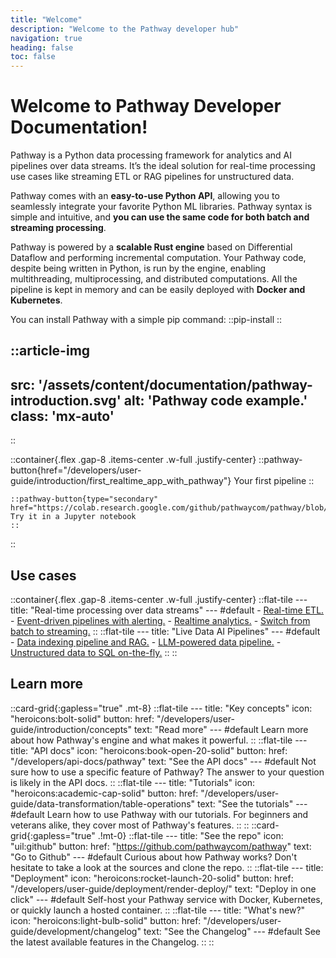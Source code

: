 ```yaml
---
title: "Welcome"
description: "Welcome to the Pathway developer hub"
navigation: true
heading: false
toc: false
---
```


# Welcome to Pathway Developer Documentation!

Pathway is a Python data processing framework for analytics and AI pipelines over data streams.
It’s the ideal solution for real-time processing use cases like streaming ETL or RAG pipelines for unstructured data.

Pathway comes with an **easy-to-use Python API**, allowing you to seamlessly integrate your favorite Python ML libraries.
Pathway syntax is simple and intuitive, and **you can use the same code for both batch and streaming processing**.

Pathway is powered by a **scalable Rust engine** based on Differential Dataflow and performing incremental computation.
Your Pathway code, despite being written in Python, is run by the engine, enabling multithreading, multiprocessing, and distributed computations.
All the pipeline is kept in memory and can be easily deployed with **Docker and Kubernetes**.

You can install Pathway with a simple pip command:
::pip-install
::

::article-img
---
src: '/assets/content/documentation/pathway-introduction.svg'
alt: 'Pathway code example.'
class: 'mx-auto'
---
::

::container{.flex .gap-8 .items-center .w-full .justify-center}
    ::pathway-button{href="/developers/user-guide/introduction/first_realtime_app_with_pathway"}
    Your first pipeline
    ::

    ::pathway-button{type="secondary" href="https://colab.research.google.com/github/pathwaycom/pathway/blob/main/examples/notebooks/pathway_intro.ipynb"}
    Try it in a Jupyter notebook
    ::
::

## Use cases
::container{.flex .gap-8 .items-center .w-full .justify-center}
    ::flat-tile
    ---
    title: "Real-time processing over data streams"
    ---
    #default 
    - [Real-time ETL.](/developers/showcases/kafka-etl)
    - [Event-driven pipelines with alerting.](/developers/showcases/realtime-log-monitoring)
    - [Realtime analytics.](/developers/showcases/linear_regression_with_kafka)
    - [Switch from batch to streaming.](/developers/user-guide/connect/switch-from-batch-to-streaming)
    ::
    ::flat-tile
    ---
    title: "Live Data AI Pipelines"
    ---
    #default 
    - [Data indexing pipeline and RAG.](/developers/user-guide/llm-xpack/vectorstore_pipeline)
    - [LLM-powered data pipeline.](/developers/showcases/llm-alert-pathway)
    - [Unstructured data to SQL on-the-fly.](/developers/showcases/unstructured-to-structured)
    ::
::

## Learn more

::card-grid{:gapless="true" .mt-8}
    ::flat-tile
    ---
    title: "Key concepts"
    icon: "heroicons:bolt-solid"
    button:
        href: "/developers/user-guide/introduction/concepts"
        text: "Read more"
    ---
    #default 
    Learn more about how Pathway's engine and what makes it powerful.
    ::
    ::flat-tile
    ---
    title: "API docs"
    icon: "heroicons:book-open-20-solid"
    button:
        href: "/developers/api-docs/pathway"
        text: "See the API docs"
    ---
    #default 
    Not sure how to use a specific feature of Pathway? The answer to your question is likely in the API docs.
    ::
    ::flat-tile
    ---
    title: "Tutorials"
    icon: "heroicons:academic-cap-solid"
    button:
        href: "/developers/user-guide/data-transformation/table-operations"
        text: "See the tutorials"
    ---
    #default 
    Learn how to use Pathway with our tutorials. For beginners and veterans alike, they cover most of Pathway's features.
    ::
::
::card-grid{:gapless="true" .!mt-0}
    ::flat-tile
    ---
    title: "See the repo"
    icon: "uil:github"
    button:
        href: "https://github.com/pathwaycom/pathway"
        text: "Go to Github"
    ---
    #default 
    Curious about how Pathway works? Don't hesitate to take a look at the sources and clone the repo. 
    ::
    ::flat-tile
    ---
    title: "Deployment"
    icon: "heroicons:rocket-launch-20-solid"
    button:
        href: "/developers/user-guide/deployment/render-deploy/"
        text: "Deploy in one click"
    ---
    #default 
    Self-host your Pathway service with Docker, Kubernetes, or quickly launch a hosted container.
    ::
    ::flat-tile
    ---
    title: "What's new?"
    icon: "heroicons:light-bulb-solid"
    button:
        href: "/developers/user-guide/development/changelog"
        text: "See the Changelog"
    ---
    #default 
    See the latest available features in the Changelog.
    ::
::
